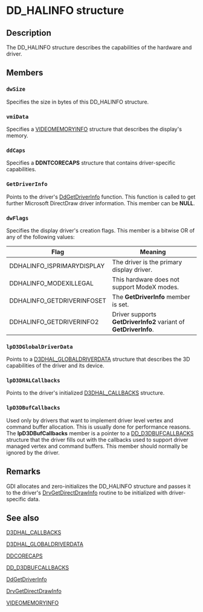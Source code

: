 # DD_HALINFO structure

## Description

The DD_HALINFO structure describes the capabilities of the hardware and driver.

## Members

### `dwSize`

Specifies the size in bytes of this DD_HALINFO structure.

### `vmiData`

Specifies a [VIDEOMEMORYINFO](https://learn.microsoft.com/windows/desktop/api/ddrawint/ns-ddrawint-videomemoryinfo) structure that describes the display's memory.

### `ddCaps`

Specifies a **DDNTCORECAPS** structure that contains driver-specific capabilities.

### `GetDriverInfo`

Points to the driver's [DdGetDriverInfo](https://learn.microsoft.com/windows/desktop/api/ddrawint/nc-ddrawint-pdd_getdriverinfo) function. This function is called to get further Microsoft DirectDraw driver information. This member can be **NULL**.

### `dwFlags`

Specifies the display driver's creation flags. This member is a bitwise OR of any of the following values:

| Flag | Meaning |
| --- | --- |
| DDHALINFO_ISPRIMARYDISPLAY | The driver is the primary display driver. |
| DDHALINFO_MODEXILLEGAL | This hardware does not support ModeX modes. |
| DDHALINFO_GETDRIVERINFOSET | The **GetDriverInfo** member is set. |
| DDHALINFO_GETDRIVERINFO2 | Driver supports **GetDriverInfo2** variant of **GetDriverInfo**. |

### `lpD3DGlobalDriverData`

Points to a [D3DHAL_GLOBALDRIVERDATA](https://learn.microsoft.com/windows-hardware/drivers/ddi/content/d3dhal/ns-d3dhal-_d3dhal_globaldriverdata) structure that describes the 3D capabilities of the driver and its device.

### `lpD3DHALCallbacks`

Points to the driver's initialized [D3DHAL_CALLBACKS](https://learn.microsoft.com/windows-hardware/drivers/ddi/content/d3dhal/ns-d3dhal-_d3dhal_callbacks) structure.

### `lpD3DBufCallbacks`

Used only by drivers that want to implement driver level vertex and command buffer allocation. This is usually done for performance reasons. The **lpD3DBufCallbacks** member is a pointer to a [DD_D3DBUFCALLBACKS](https://learn.microsoft.com/windows/desktop/api/ddrawint/ns-ddrawint-dd_d3dbufcallbacks) structure that the driver fills out with the callbacks used to support driver managed vertex and command buffers. This member should normally be ignored by the driver.

## Remarks

GDI allocates and zero-initializes the DD_HALINFO structure and passes it to the driver's [DrvGetDirectDrawInfo](https://learn.microsoft.com/windows/desktop/api/winddi/nf-winddi-drvgetdirectdrawinfo) routine to be initialized with driver-specific data.

## See also

[D3DHAL_CALLBACKS](https://learn.microsoft.com/windows-hardware/drivers/ddi/content/d3dhal/ns-d3dhal-_d3dhal_callbacks)

[D3DHAL_GLOBALDRIVERDATA](https://learn.microsoft.com/windows-hardware/drivers/ddi/content/d3dhal/ns-d3dhal-_d3dhal_globaldriverdata)

[DDCORECAPS](https://learn.microsoft.com/windows/desktop/api/ddrawi/ns-ddrawi-ddcorecaps)

[DD_D3DBUFCALLBACKS](https://learn.microsoft.com/windows/desktop/api/ddrawint/ns-ddrawint-dd_d3dbufcallbacks)

[DdGetDriverInfo](https://learn.microsoft.com/windows/desktop/api/ddrawint/nc-ddrawint-pdd_getdriverinfo)

[DrvGetDirectDrawInfo](https://learn.microsoft.com/windows/desktop/api/winddi/nf-winddi-drvgetdirectdrawinfo)

[VIDEOMEMORYINFO](https://learn.microsoft.com/windows/desktop/api/ddrawint/ns-ddrawint-videomemoryinfo)